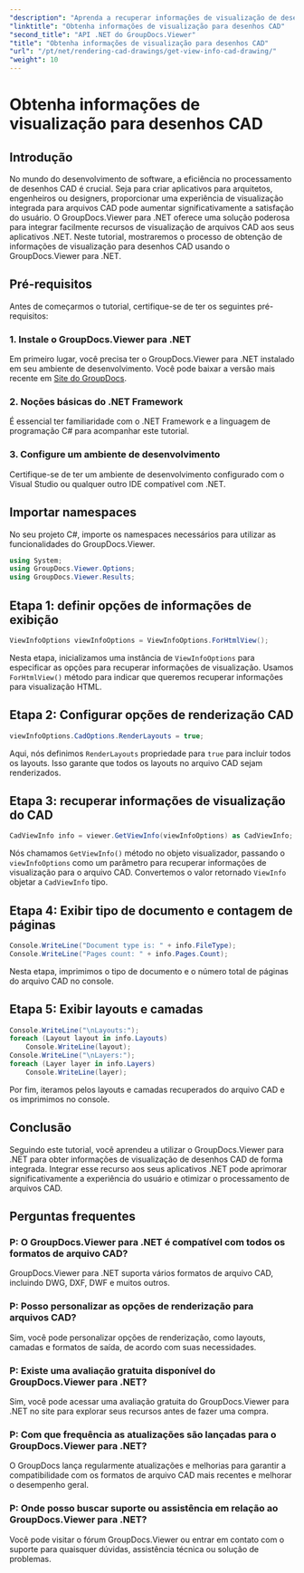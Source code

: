 ```yaml
---
"description": "Aprenda a recuperar informações de visualização de desenhos CAD usando o GroupDocs.Viewer para .NET. Aprimore seus aplicativos .NET com o processamento integrado de arquivos CAD."
"linktitle": "Obtenha informações de visualização para desenhos CAD"
"second_title": "API .NET do GroupDocs.Viewer"
"title": "Obtenha informações de visualização para desenhos CAD"
"url": "/pt/net/rendering-cad-drawings/get-view-info-cad-drawing/"
"weight": 10
---
```


# Obtenha informações de visualização para desenhos CAD

## Introdução
No mundo do desenvolvimento de software, a eficiência no processamento de desenhos CAD é crucial. Seja para criar aplicativos para arquitetos, engenheiros ou designers, proporcionar uma experiência de visualização integrada para arquivos CAD pode aumentar significativamente a satisfação do usuário. O GroupDocs.Viewer para .NET oferece uma solução poderosa para integrar facilmente recursos de visualização de arquivos CAD aos seus aplicativos .NET. Neste tutorial, mostraremos o processo de obtenção de informações de visualização para desenhos CAD usando o GroupDocs.Viewer para .NET.
## Pré-requisitos
Antes de começarmos o tutorial, certifique-se de ter os seguintes pré-requisitos:
### 1. Instale o GroupDocs.Viewer para .NET
Em primeiro lugar, você precisa ter o GroupDocs.Viewer para .NET instalado em seu ambiente de desenvolvimento. Você pode baixar a versão mais recente em [Site do GroupDocs](https://releases.groupdocs.com/viewer/net/).
### 2. Noções básicas do .NET Framework
É essencial ter familiaridade com o .NET Framework e a linguagem de programação C# para acompanhar este tutorial.
### 3. Configure um ambiente de desenvolvimento
Certifique-se de ter um ambiente de desenvolvimento configurado com o Visual Studio ou qualquer outro IDE compatível com .NET.

## Importar namespaces
No seu projeto C#, importe os namespaces necessários para utilizar as funcionalidades do GroupDocs.Viewer.

```csharp
using System;
using GroupDocs.Viewer.Options;
using GroupDocs.Viewer.Results;
```

## Etapa 1: definir opções de informações de exibição
```csharp
ViewInfoOptions viewInfoOptions = ViewInfoOptions.ForHtmlView();
```
Nesta etapa, inicializamos uma instância de `ViewInfoOptions` para especificar as opções para recuperar informações de visualização. Usamos `ForHtmlView()` método para indicar que queremos recuperar informações para visualização HTML.
## Etapa 2: Configurar opções de renderização CAD
```csharp
viewInfoOptions.CadOptions.RenderLayouts = true;
```
Aqui, nós definimos `RenderLayouts` propriedade para `true` para incluir todos os layouts. Isso garante que todos os layouts no arquivo CAD sejam renderizados.
## Etapa 3: recuperar informações de visualização do CAD
```csharp
CadViewInfo info = viewer.GetViewInfo(viewInfoOptions) as CadViewInfo;
```
Nós chamamos `GetViewInfo()` método no objeto visualizador, passando o `viewInfoOptions` como um parâmetro para recuperar informações de visualização para o arquivo CAD. Convertemos o valor retornado `ViewInfo` objetar a `CadViewInfo` tipo.
## Etapa 4: Exibir tipo de documento e contagem de páginas
```csharp
Console.WriteLine("Document type is: " + info.FileType);
Console.WriteLine("Pages count: " + info.Pages.Count);
```
Nesta etapa, imprimimos o tipo de documento e o número total de páginas do arquivo CAD no console.
## Etapa 5: Exibir layouts e camadas
```csharp
Console.WriteLine("\nLayouts:");
foreach (Layout layout in info.Layouts)
    Console.WriteLine(layout);
Console.WriteLine("\nLayers:");
foreach (Layer layer in info.Layers)
    Console.WriteLine(layer);
```
Por fim, iteramos pelos layouts e camadas recuperados do arquivo CAD e os imprimimos no console.

## Conclusão
Seguindo este tutorial, você aprendeu a utilizar o GroupDocs.Viewer para .NET para obter informações de visualização de desenhos CAD de forma integrada. Integrar esse recurso aos seus aplicativos .NET pode aprimorar significativamente a experiência do usuário e otimizar o processamento de arquivos CAD.
## Perguntas frequentes
### P: O GroupDocs.Viewer para .NET é compatível com todos os formatos de arquivo CAD?
GroupDocs.Viewer para .NET suporta vários formatos de arquivo CAD, incluindo DWG, DXF, DWF e muitos outros.
### P: Posso personalizar as opções de renderização para arquivos CAD?
Sim, você pode personalizar opções de renderização, como layouts, camadas e formatos de saída, de acordo com suas necessidades.
### P: Existe uma avaliação gratuita disponível do GroupDocs.Viewer para .NET?
Sim, você pode acessar uma avaliação gratuita do GroupDocs.Viewer para .NET no site para explorar seus recursos antes de fazer uma compra.
### P: Com que frequência as atualizações são lançadas para o GroupDocs.Viewer para .NET?
O GroupDocs lança regularmente atualizações e melhorias para garantir a compatibilidade com os formatos de arquivo CAD mais recentes e melhorar o desempenho geral.
### P: Onde posso buscar suporte ou assistência em relação ao GroupDocs.Viewer para .NET?
Você pode visitar o fórum GroupDocs.Viewer ou entrar em contato com o suporte para quaisquer dúvidas, assistência técnica ou solução de problemas.